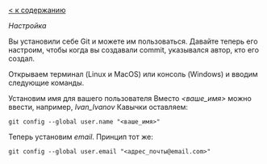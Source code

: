 [< к содержанию](readme.md/)

_Настройка_

Вы установили себе Git и можете им пользоваться. Давайте теперь его настроим, чтобы когда вы создавали commit, указывался автор, кто его создал.

Открываем терминал (Linux и MacOS) или консоль (Windows) и вводим следующие команды.

Установим имя для вашего пользователя
Вместо _<ваше_имя>_ можно ввести, например, _Ivan_Ivanov_
Кавычки оставляем:
```
git config --global user.name "<ваше_имя>"
```
Теперь установим _email_. Принцип тот же:
```
git config --global user.email "<адрес_почты@email.com>"
```
